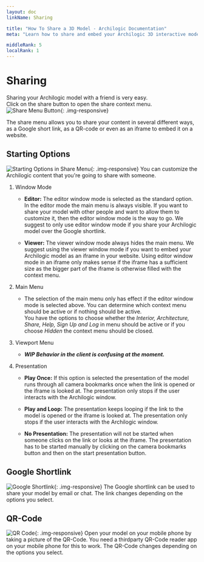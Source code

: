```yaml
---
layout: doc
linkName: Sharing

title: "How To Share a 3D Model - Archilogic Documentation"
meta: "Learn how to share and embed your Archilogic 3D interactive models. Check out our tutorials."

middleRank: 5
localRank: 1
---
```


# Sharing

Sharing your Archilogic model with a friend is very easy.  
Click on the share button to open the share context menu.
![Share Menu Button]({{site.baseurl}}/assets/images/Basic-Share-Button.jpg){: .img-responsive}

The share menu allows you to share your content in several different ways, as a Google short link, as a QR-code or even as an iframe to embed it on a website.

## Starting Options

![Starting Options in Share Menu]({{site.baseurl}}/assets/images/Basic-Share-Starting-Options.jpg){: .img-responsive}
You can customize the Archilogic content that you're going to share with someone.

1. Window Mode

    * **Editor:** The editor window mode is selected as the standard option. In the editor mode the main menu is always visible. If you want to share your model with other people and want to allow them to customize it, then the editor window mode is the way to go. We suggest to only use editor window mode if you share your Archilogic model over the Google shortlink.

    * **Viewer:** The viewer window mode always hides the main menu. We suggest using the viewer window mode if you want to embed your Archilogic model as an iframe in your website. Using editor window mode in an iframe only makes sense if the iframe has a sufficient size as the bigger part of the iframe is otherwise filled with the context menu.

2. Main Menu

    * The selection of the main menu only has effect if the editor window mode is selected above. You can determine which context menu should be active or if nothing should be active.  
    You have the options to choose whether the *Interior, Architecture, Share, Help, Sign Up and Log* in menu should be active or if you choose *Hidden* the context menu should be closed.

3. Viewport Menu

    * ***WIP Behavior in the client is confusing at the moment.***

4. Presentation

    * **Play Once:** If this option is selected the presentation of the model runs through all camera bookmarks once when the link is opened or the iframe is looked at. The presentation only stops if the user interacts with the Archilogic window.

    * **Play and Loop:** The presentation keeps looping if the link to the model is opened or the iframe is looked at. The presentation only stops if the user interacts with the Archilogic window.

    * **No Presentation:** The presentation will not be started when someone clicks on the link or looks at the iframe. The presentation has to be started manually by clicking on the camera bookmarks button and then on the start presentation button.

## Google Shortlink

![Google Shortlink]({{site.baseurl}}/assets/images/Basic-Share-Google-Shortlink.jpg){: .img-responsive}
The Google shortlink can be used to share your model by email or chat. The link changes depending on the options you select.

## QR-Code

![QR Code]({{site.baseurl}}/assets/images/Basic-Share-QRCode.jpg){: .img-responsive}
Open your model on your mobile phone by taking a picture of the QR-Code. You need a thirdparty QR-Code reader app on your mobile phone for this to work. The QR-Code changes depending on the options you select.
